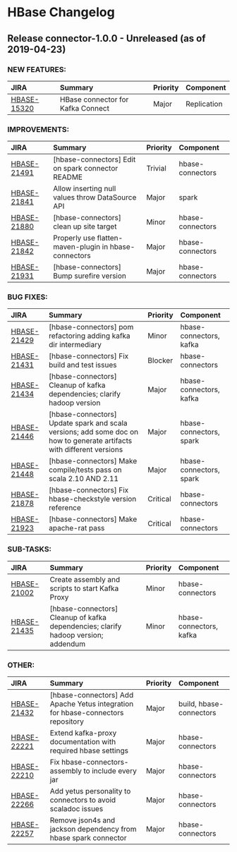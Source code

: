 # HBase Changelog

<!---
# Licensed to the Apache Software Foundation (ASF) under one
# or more contributor license agreements.  See the NOTICE file
# distributed with this work for additional information
# regarding copyright ownership.  The ASF licenses this file
# to you under the Apache License, Version 2.0 (the
# "License"); you may not use this file except in compliance
# with the License.  You may obtain a copy of the License at
#
#     http://www.apache.org/licenses/LICENSE-2.0
#
# Unless required by applicable law or agreed to in writing, software
# distributed under the License is distributed on an "AS IS" BASIS,
# WITHOUT WARRANTIES OR CONDITIONS OF ANY KIND, either express or implied.
# See the License for the specific language governing permissions and
# limitations under the License.

# Be careful doing manual edits in this file. Do not change format
# of release header or remove the below marker. This file is generated.
# DO NOT REMOVE THIS MARKER; FOR INTERPOLATING CHANGES!-->
## Release connector-1.0.0 - Unreleased (as of 2019-04-23)



### NEW FEATURES:

| JIRA | Summary | Priority | Component |
|:---- |:---- | :--- |:---- |
| [HBASE-15320](https://issues.apache.org/jira/browse/HBASE-15320) | HBase connector for Kafka Connect |  Major | Replication |


### IMPROVEMENTS:

| JIRA | Summary | Priority | Component |
|:---- |:---- | :--- |:---- |
| [HBASE-21491](https://issues.apache.org/jira/browse/HBASE-21491) | [hbase-connectors] Edit on spark connector README |  Trivial | hbase-connectors |
| [HBASE-21841](https://issues.apache.org/jira/browse/HBASE-21841) | Allow inserting null values throw DataSource API |  Major | spark |
| [HBASE-21880](https://issues.apache.org/jira/browse/HBASE-21880) | [hbase-connectors] clean up site target |  Minor | hbase-connectors |
| [HBASE-21842](https://issues.apache.org/jira/browse/HBASE-21842) | Properly use flatten-maven-plugin in hbase-connectors |  Major | hbase-connectors |
| [HBASE-21931](https://issues.apache.org/jira/browse/HBASE-21931) | [hbase-connectors] Bump surefire version |  Major | hbase-connectors |


### BUG FIXES:

| JIRA | Summary | Priority | Component |
|:---- |:---- | :--- |:---- |
| [HBASE-21429](https://issues.apache.org/jira/browse/HBASE-21429) | [hbase-connectors] pom refactoring adding kafka dir intermediary |  Minor | hbase-connectors, kafka |
| [HBASE-21431](https://issues.apache.org/jira/browse/HBASE-21431) | [hbase-connectors] Fix build and test issues |  Blocker | hbase-connectors |
| [HBASE-21434](https://issues.apache.org/jira/browse/HBASE-21434) | [hbase-connectors] Cleanup of kafka dependencies; clarify hadoop version |  Major | hbase-connectors, kafka |
| [HBASE-21446](https://issues.apache.org/jira/browse/HBASE-21446) | [hbase-connectors] Update spark and scala versions; add some doc on how to generate artifacts with different versions |  Major | hbase-connectors, spark |
| [HBASE-21448](https://issues.apache.org/jira/browse/HBASE-21448) | [hbase-connectors] Make compile/tests pass on scala 2.10 AND 2.11 |  Major | hbase-connectors, spark |
| [HBASE-21878](https://issues.apache.org/jira/browse/HBASE-21878) | [hbase-connectors] Fix hbase-checkstyle version reference |  Critical | hbase-connectors |
| [HBASE-21923](https://issues.apache.org/jira/browse/HBASE-21923) | [hbase-connectors] Make apache-rat pass |  Critical | hbase-connectors |


### SUB-TASKS:

| JIRA | Summary | Priority | Component |
|:---- |:---- | :--- |:---- |
| [HBASE-21002](https://issues.apache.org/jira/browse/HBASE-21002) | Create assembly and scripts to start Kafka Proxy |  Minor | hbase-connectors |
| [HBASE-21435](https://issues.apache.org/jira/browse/HBASE-21435) | [hbase-connectors] Cleanup of kafka dependencies; clarify hadoop version; addendum |  Minor | hbase-connectors, kafka |


### OTHER:

| JIRA | Summary | Priority | Component |
|:---- |:---- | :--- |:---- |
| [HBASE-21432](https://issues.apache.org/jira/browse/HBASE-21432) | [hbase-connectors] Add Apache Yetus integration for hbase-connectors repository |  Major | build, hbase-connectors |
| [HBASE-22221](https://issues.apache.org/jira/browse/HBASE-22221) | Extend kafka-proxy documentation with required hbase settings |  Major | hbase-connectors |
| [HBASE-22210](https://issues.apache.org/jira/browse/HBASE-22210) | Fix hbase-connectors-assembly to include every jar |  Major | hbase-connectors |
| [HBASE-22266](https://issues.apache.org/jira/browse/HBASE-22266) | Add yetus personality to connectors to avoid scaladoc issues |  Major | hbase-connectors |
| [HBASE-22257](https://issues.apache.org/jira/browse/HBASE-22257) | Remove json4s and jackson dependency from hbase spark connector |  Major | hbase-connectors |


